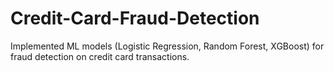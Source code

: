 # Credit-Card-Fraud-Detection
Implemented ML models (Logistic Regression, Random Forest, XGBoost) for fraud detection on credit card transactions.
